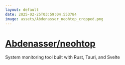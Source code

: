 ```yaml
---
layout: default
date: 2025-02-25T03:59:04.553784
image: assets/Abdenasser_neohtop_cropped.png
---
```


# [Abdenasser/neohtop](https://github.com/Abdenasser/neohtop)

System monitoring tool built with Rust, Tauri, and Svelte

